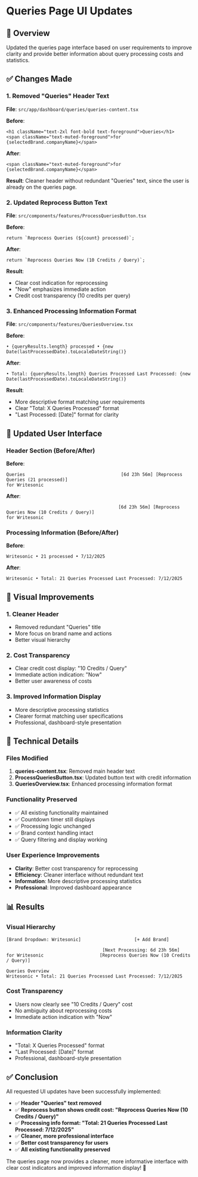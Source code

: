 # Queries Page UI Updates

## 🎯 Overview

Updated the queries page interface based on user requirements to improve clarity and provide better information about query processing costs and statistics.

## ✅ Changes Made

### 1. Removed "Queries" Header Text
**File**: `src/app/dashboard/queries/queries-content.tsx`

**Before**:
```tsx
<h1 className="text-2xl font-bold text-foreground">Queries</h1>
<span className="text-muted-foreground">for {selectedBrand.companyName}</span>
```

**After**:
```tsx
<span className="text-muted-foreground">for {selectedBrand.companyName}</span>
```

**Result**: Cleaner header without redundant "Queries" text, since the user is already on the queries page.

### 2. Updated Reprocess Button Text
**File**: `src/components/features/ProcessQueriesButton.tsx`

**Before**:
```tsx
return `Reprocess Queries (${count} processed)`;
```

**After**:
```tsx
return `Reprocess Queries Now (10 Credits / Query)`;
```

**Result**: 
- Clear cost indication for reprocessing
- "Now" emphasizes immediate action
- Credit cost transparency (10 credits per query)

### 3. Enhanced Processing Information Format
**File**: `src/components/features/QueriesOverview.tsx`

**Before**:
```tsx
• {queryResults.length} processed • {new Date(lastProcessedDate).toLocaleDateString()}
```

**After**:
```tsx
• Total: {queryResults.length} Queries Processed Last Processed: {new Date(lastProcessedDate).toLocaleDateString()}
```

**Result**: 
- More descriptive format matching user requirements
- Clear "Total: X Queries Processed" format
- "Last Processed: [Date]" format for clarity

## 📱 Updated User Interface

### Header Section (Before/After)

**Before**:
```
Queries                                    [6d 23h 56m] [Reprocess Queries (21 processed)]
for Writesonic
```

**After**:
```
                                          [6d 23h 56m] [Reprocess Queries Now (10 Credits / Query)]
for Writesonic
```

### Processing Information (Before/After)

**Before**:
```
Writesonic • 21 processed • 7/12/2025
```

**After**:
```
Writesonic • Total: 21 Queries Processed Last Processed: 7/12/2025
```

## 🎨 Visual Improvements

### 1. Cleaner Header
- Removed redundant "Queries" title
- More focus on brand name and actions
- Better visual hierarchy

### 2. Cost Transparency
- Clear credit cost display: "10 Credits / Query"
- Immediate action indication: "Now" 
- Better user awareness of costs

### 3. Improved Information Display
- More descriptive processing statistics
- Clearer format matching user specifications
- Professional, dashboard-style presentation

## 🔧 Technical Details

### Files Modified
1. **queries-content.tsx**: Removed main header text
2. **ProcessQueriesButton.tsx**: Updated button text with credit information
3. **QueriesOverview.tsx**: Enhanced processing information format

### Functionality Preserved
- ✅ All existing functionality maintained
- ✅ Countdown timer still displays
- ✅ Processing logic unchanged
- ✅ Brand context handling intact
- ✅ Query filtering and display working

### User Experience Improvements
- **Clarity**: Better cost transparency for reprocessing
- **Efficiency**: Cleaner interface without redundant text
- **Information**: More descriptive processing statistics
- **Professional**: Improved dashboard appearance

## 📊 Results

### Visual Hierarchy
```
[Brand Dropdown: Writesonic]                    [+ Add Brand]

                                    [Next Processing: 6d 23h 56m]
for Writesonic                     [Reprocess Queries Now (10 Credits / Query)]

Queries Overview
Writesonic • Total: 21 Queries Processed Last Processed: 7/12/2025
```

### Cost Transparency
- Users now clearly see "10 Credits / Query" cost
- No ambiguity about reprocessing costs
- Immediate action indication with "Now"

### Information Clarity
- "Total: X Queries Processed" format
- "Last Processed: [Date]" format  
- Professional, dashboard-style presentation

## ✅ Conclusion

All requested UI updates have been successfully implemented:

- ✅ **Header "Queries" text removed**
- ✅ **Reprocess button shows credit cost: "Reprocess Queries Now (10 Credits / Query)"**
- ✅ **Processing info format: "Total: 21 Queries Processed Last Processed: 7/12/2025"**
- ✅ **Cleaner, more professional interface**
- ✅ **Better cost transparency for users**
- ✅ **All existing functionality preserved**

The queries page now provides a cleaner, more informative interface with clear cost indicators and improved information display! 🎉 